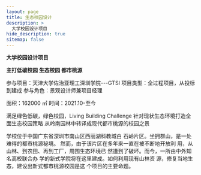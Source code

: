 ```yaml
---
layout: page
title: 生态校园设计
description: >
  大学校园设计项目
hide_description: true
sitemap: false
---
```


**大学校园设计项目**

**主打低碳校园 生态校园 都市桃源**

参与项目：天津大学佐治亚理工深圳学院---GTSI
项目类型：全过程项目，从投标到建成
参与角色：景观设计师兼项目经理

面积：162000 ㎡
时间：2021.10-至今

满足绿色低碳，绿色校园，Living Building Challenge
针对现状生态环境打造全面生态校园策略
从岭南园林中转译成现代都市桃源的校园之景

学校位于中国广东省深圳市南山区西丽湖科教城白
石岭片区。坐拥群山，是一处难得的都市桃源秘境。
然而，由于该片区在多年来一直在被不断地开放利
用，从山林、到农田、再到工厂，周围生态环境已
然遭到了破坏。而今，一所由中外知名高校联合办
学的新式学院将在这里建成。如何利用现有山林资
源，修复当地生态，建设出新式都市桃源校园是这
个项目的主要命题。
